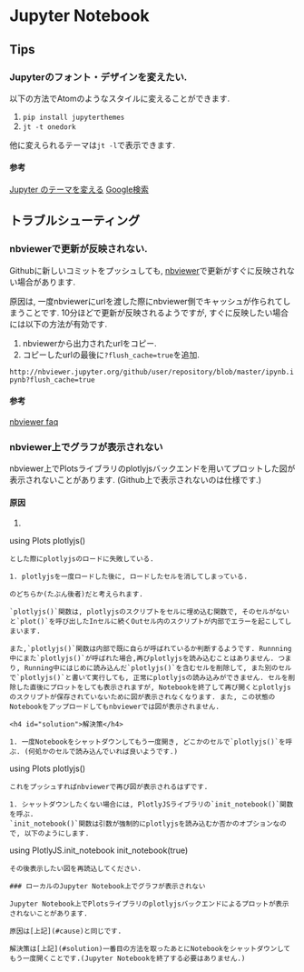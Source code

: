 # Jupyter Notebook

## Tips

### Jupyterのフォント・デザインを変えたい.

以下の方法でAtomのようなスタイルに変えることができます.

1. `pip install jupyterthemes`
1. `jt -t onedork`

他に変えられるテーマは`jt -l`で表示できます.

#### 参考

[Jupyter のテーマを変える](http://qiita.com/mkisono/items/b77f8a9502c23a3dc610)
[Google検索](https://www.google.co.jp/search?q=nbviewer+%E3%83%95%E3%82%A9%E3%83%B3%E3%83%88+%E5%A4%89%E6%9B%B4&rlz=1C5CHFA_enJP579JP579&oq=nbviewer+%E3%83%95%E3%82%A9%E3%83%B3%E3%83%88%E3%80%80%E5%A4%89%E6%9B%B4&aqs=chrome..69i57.4511j0j4&sourceid=chrome&ie=UTF-8#q=jupyter+%E3%83%95%E3%82%A9%E3%83%B3%E3%83%88+%E5%A4%89%E6%9B%B4)

## トラブルシューティング

### nbviewerで更新が反映されない.

Githubに新しいコミットをプッシュしても,
[nbviewer](http://nbviewer.jupyter.org/)で更新がすぐに反映されない場合があります.

原因は, 一度nbviewerにurlを渡した際にnbviewer側でキャッシュが作られてしまうことです. 10分ほどで更新が反映されるようですが, すぐに反映したい場合には以下の方法が有効です.

1. nbviewerから出力されたurlをコピー.
1. コピーしたurlの最後に`?flush_cache=true`を追加.

`http://nbviewer.jupyter.org/github/user/repository/blob/master/ipynb.ipynb?flush_cache=true`


#### 参考

[nbviewer faq](http://nbviewer.jupyter.org/faq#i-want-to-removeupdate-a-notebook-from-notebook-viewer)

### nbviewer上でグラフが表示されない

nbviewer上でPlotsライブラリのplotlyjsバックエンドを用いてプロットした図が表示されないことがあります.
(Github上で表示されないのは仕様です.)

<h4 id="cause">原因</h4>

1. ```
using Plots
plotlyjs()
```
とした際にplotlyjsのロードに失敗している.

1. plotlyjsを一度ロードした後に, ロードしたセルを消してしまっている.

のどちらか(たぶん後者)だと考えられます.

`plotlyjs()`関数は, plotlyjsのスクリプトをセルに埋め込む関数で, そのセルがないと`plot()`を呼び出したInセルに続くOutセル内のスクリプトが内部でエラーを起こしてしまいます.

また,`plotlyjs()`関数は内部で既に自らが呼ばれているか判断するようです. Runnning中にまた`plotlyjs()`が呼ばれた場合,再びplotlyjsを読み込むことはありません. つまり, Running中にはじめに読み込んだ`plotlyjs()`を含むセルを削除して, また別のセルで`plotlyjs()`と書いて実行しても, 正常にplotlyjsの読み込みができません. セルを削除した直後にプロットをしても表示されますが, Notebookを終了して再び開くとplotlyjsのスクリプトが保存されていないために図が表示されなくなります. また, この状態のNotebookをアップロードしてもnbviewerでは図が表示されません.

<h4 id="solution">解決策</h4>

1. 一度Notebookをシャットダウンしてもう一度開き, どこかのセルで`plotlyjs()`を呼ぶ. (何処かのセルで読み込んでいれば良いようです.)
```
using Plots
plotlyjs()
```
これをプッシュすればnbviewerで再び図が表示されるはずです.

1. シャットダウンしたくない場合には, PlotlyJSライブラリの`init_notebook()`関数を呼ぶ.
`init_notebook()`関数は引数が強制的にplotlyjsを読み込むか否かのオプションなので, 以下のようにします.
```
using PlotlyJS.init_notebook
init_notebook(true)
```
その後表示したい図を再読込してください.

### ローカルのJupyter Notebook上でグラフが表示されない

Jupyter Notebook上でPlotsライブラリのplotlyjsバックエンドによるプロットが表示されないことがあります.

原因は[上記](#cause)と同じです.

解決策は[上記](#solution)一番目の方法を取ったあとにNotebookをシャットダウンしてもう一度開くことです.(Jupyter Notebookを終了する必要はありません.)
